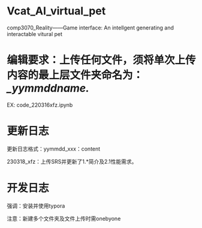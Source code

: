 # Vcat_AI_virtual_pet
comp3070_Reality——Game interface: An intellgent  generating and interactable vitural pet 

# 编辑要求：上传任何文件，须将单次上传内容的最上层文件夹命名为：*_yymmddname.*
EX: code_220316xfz.ipynb



# 更新日志

更新日志格式：yymmdd_xxx：content

230318_xfz：上传SRS并更新了1.*简介及2.1性能需求。



# 开发日志

强调：安装并使用typora

注意：新建多个文件夹及文件上传时需onebyone

